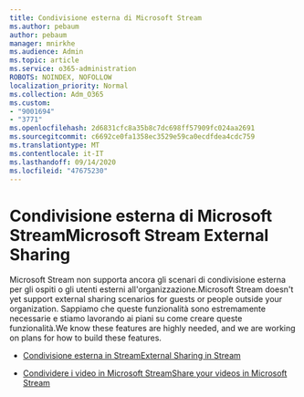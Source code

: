 ```yaml
---
title: Condivisione esterna di Microsoft Stream
ms.author: pebaum
author: pebaum
manager: mnirkhe
ms.audience: Admin
ms.topic: article
ms.service: o365-administration
ROBOTS: NOINDEX, NOFOLLOW
localization_priority: Normal
ms.collection: Adm_O365
ms.custom:
- "9001694"
- "3771"
ms.openlocfilehash: 2d6831cfc8a35b8c7dc698ff57909fc024aa2691
ms.sourcegitcommit: c6692ce0fa1358ec3529e59ca0ecdfdea4cdc759
ms.translationtype: MT
ms.contentlocale: it-IT
ms.lasthandoff: 09/14/2020
ms.locfileid: "47675230"
---
```

# <a name="microsoft-stream-external-sharing"></a><span data-ttu-id="a6b23-102">Condivisione esterna di Microsoft Stream</span><span class="sxs-lookup"><span data-stu-id="a6b23-102">Microsoft Stream External Sharing</span></span>

<span data-ttu-id="a6b23-103">Microsoft Stream non supporta ancora gli scenari di condivisione esterna per gli ospiti o gli utenti esterni all'organizzazione.</span><span class="sxs-lookup"><span data-stu-id="a6b23-103">Microsoft Stream doesn't yet support external sharing scenarios for guests or people outside your organization.</span></span> <span data-ttu-id="a6b23-104">Sappiamo che queste funzionalità sono estremamente necessarie e stiamo lavorando ai piani su come creare queste funzionalità.</span><span class="sxs-lookup"><span data-stu-id="a6b23-104">We know these features are highly needed, and we are working on plans for how to build these features.</span></span>

- [<span data-ttu-id="a6b23-105">Condivisione esterna in Stream</span><span class="sxs-lookup"><span data-stu-id="a6b23-105">External Sharing in Stream</span></span>](https://docs.microsoft.com/stream/portal-share-video#external-sharing)

- [<span data-ttu-id="a6b23-106">Condividere i video in Microsoft Stream</span><span class="sxs-lookup"><span data-stu-id="a6b23-106">Share your videos in Microsoft Stream</span></span>](https://docs.microsoft.com/stream/portal-share-video)
